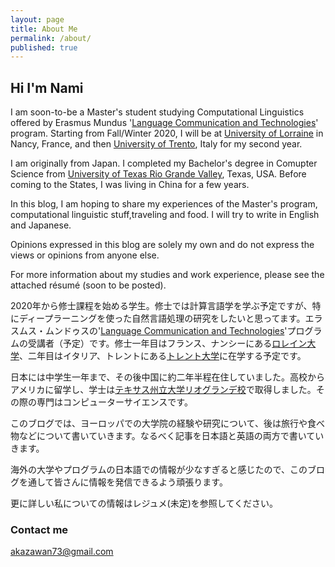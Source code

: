 ```yaml
---
layout: page
title: About Me
permalink: /about/
published: true
---
```


## Hi I'm Nami 

I am soon-to-be a Master's student studying Computational Linguistics offered by Erasmus Mundus '[Language Communication and Technologies](https://lct-master.org/)' program. Starting from Fall/Winter 2020, I will be at [University of Lorraine](http://welcome.univ-lorraine.fr/fr) in Nancy, France, and then [University of Trento](https://www.unitn.it/en), Italy for my second year.

I am originally from Japan. I completed my Bachelor's degree in Comupter Science from [University of Texas Rio Grande Valley](https://www.utrgv.edu/en-us/), Texas, USA. Before coming to the States, I was living in China for a few years. 

In this blog, I am hoping to share my experiences of the Master's program, computational linguistic stuff,traveling and food. I will try to write in English and Japanese. 

Opinions expressed in this blog are solely my own and do not express the views or opinions from anyone else.

For more information about my studies and work experience, please see the attached résumé (soon to be posted).

2020年から修士課程を始める学生。修士では計算言語学を学ぶ予定ですが、特にディープラーニングを使った自然言語処理の研究をしたいと思ってます。エラスムス・ムンドゥスの'[Language Communication and Technologies](https://lct-master.org/)'プログラムの受講者（予定）です。修士一年目はフランス、ナンシーにある[ロレイン大学](http://welcome.univ-lorraine.fr/fr)、二年目はイタリア、トレントにある[トレント大学](https://www.unitn.it/en)に在学する予定です。

日本には中学生一年まで、その後中国に約二年半程在住していました。高校からアメリカに留学し、学士は[テキサス州立大学リオグランデ校](https://www.utrgv.edu/en-us/)で取得しました。その際の専門はコンピューターサイエンスです。

このブログでは、ヨーロッパでの大学院の経験や研究について、後は旅行や食べ物などについて書いていきます。なるべく記事を日本語と英語の両方で書いていきます。

海外の大学やプログラムの日本語での情報が少なすぎると感じたので、このブログを通して皆さんに情報を発信できるよう頑張ります。

更に詳しい私についての情報はレジュメ(未定)を参照してください。

### Contact me

[akazawan73@gmail.com](mailto:akazawan73@gmail.com)
